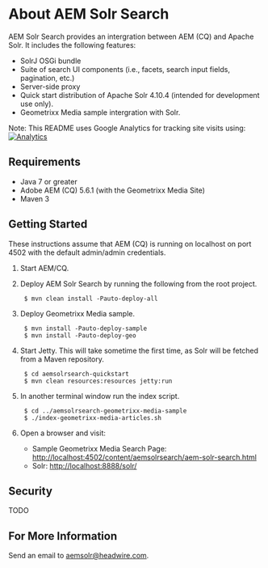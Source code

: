 About AEM Solr Search
=====================

AEM Solr Search provides an intergration between AEM (CQ) and Apache Solr. It includes the following features:

* SolrJ OSGi bundle
* Suite of search UI components (i.e., facets, search input fields, pagination, etc.)
* Server-side proxy
* Quick start distribution of Apache Solr 4.10.4 (intended for development use only).
* Geometrixx Media sample intergration with Solr.

Note: This README uses Google Analytics for tracking site visits using: [![Analytics](https://ga-beacon.appspot.com/UA-72395016-2/headwirecom/aem-solr-search/readme)](https://github.com/igrigorik/ga-beacon)

Requirements
------------

* Java 7 or greater
* Adobe AEM (CQ) 5.6.1 (with the Geometrixx Media Site)
* Maven 3

Getting Started
---------------

These instructions assume that AEM (CQ) is running on localhost on port 4502 with the default admin/admin credentials.

1. Start AEM/CQ.

2. Deploy AEM Solr Search by running the following from the root project.

        $ mvn clean install -Pauto-deploy-all
        
3. Deploy Geometrixx Media sample. 

        $ mvn install -Pauto-deploy-sample
        $ mvn install -Pauto-deploy-geo

4. Start Jetty. This will take sometime the first time, as Solr will be fetched from a Maven repository.

        $ cd aemsolrsearch-quickstart
        $ mvn clean resources:resources jetty:run
    
5. In another terminal window run the index script.

        $ cd ../aemsolrsearch-geometrixx-media-sample
        $ ./index-geometrixx-media-articles.sh

6. Open a browser and visit:
    * Sample Geometrixx Media Search Page: [http://localhost:4502/content/aemsolrsearch/aem-solr-search.html](http://localhost:4502/content/aemsolrsearch/aem-solr-search.html)
    * Solr: [http://localhost:8888/solr/](http://localhost:8888/solr/)


Security
--------
TODO

For More Information
--------------------

Send an email to <aemsolr@headwire.com>.
